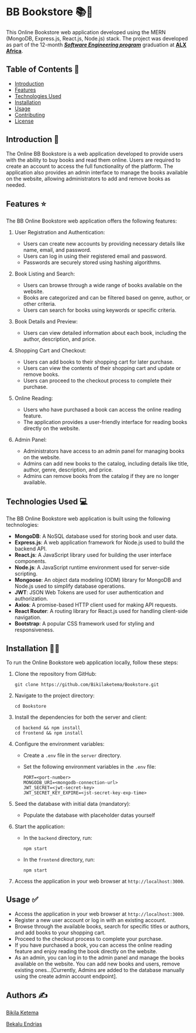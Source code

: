 # BB Bookstore 📚📔

This Online Bookstore web application developed using the MERN (MongoDB, Express.js, React.js, Node.js) stack. The project was developed as part of the 12-month _**[Software Engineering program](https://www.alxafrica.com/software-engineering/)**_ graduation at **[ALX Africa](https://www.alxafrica.com)**.

## Table of Contents 📄

- [Introduction](#introduction)
- [Features](#features)
- [Technologies Used](#technologies-used)
- [Installation](#installation)
- [Usage](#usage)
- [Contributing](#contributing)
- [License](#license)

## Introduction 🤔

The Online BB Bookstore is a web application developed to provide users with the ability to buy books and read them online. Users are required to create an account to access the full functionality of the platform. The application also provides an admin interface to manage the books available on the website, allowing administrators to add and remove books as needed.

## Features ⭐

The BB Online Bookstore web application offers the following features:

1. User Registration and Authentication:
   - Users can create new accounts by providing necessary details like name, email, and password.
   - Users can log in using their registered email and password.
   - Passwords are securely stored using hashing algorithms.

2. Book Listing and Search:
   - Users can browse through a wide range of books available on the website.
   - Books are categorized and can be filtered based on genre, author, or other criteria.
   - Users can search for books using keywords or specific criteria.

3. Book Details and Preview:
   - Users can view detailed information about each book, including the author, description, and price.

4. Shopping Cart and Checkout:
   - Users can add books to their shopping cart for later purchase.
   - Users can view the contents of their shopping cart and update or remove books.
   - Users can proceed to the checkout process to complete their purchase.

5. Online Reading:
   - Users who have purchased a book can access the online reading feature.
   - The application provides a user-friendly interface for reading books directly on the website.

6. Admin Panel:
   - Administrators have access to an admin panel for managing books on the website.
   - Admins can add new books to the catalog, including details like title, author, genre, description, and price.
   - Admins can remove books from the catalog if they are no longer available.

## Technologies Used 💻

The BB Online Bookstore web application is built using the following technologies:

- **MongoDB**: A NoSQL database used for storing book and user data.
- **Express.js**: A web application framework for Node.js used to build the backend API.
- **React.js**: A JavaScript library used for building the user interface components.
- **Node.js**: A JavaScript runtime environment used for server-side scripting.
- **Mongoose**: An object data modeling (ODM) library for MongoDB and Node.js used to simplify database operations.
- **JWT**: JSON Web Tokens are used for user authentication and authorization.
- **Axios**: A promise-based HTTP client used for making API requests.
- **React Router**: A routing library for React.js used for handling client-side navigation.
- **Bootstrap**: A popular CSS framework used for styling and responsiveness.

## Installation 👨‍💻

To run the Online Bookstore web application locally, follow these steps:

1. Clone the repository from GitHub:

   ```
   git clone https://github.com/Bikilaketema/Bookstore.git
   ````

2. Navigate to the project directory:

   ```
   cd Bookstore
   ````

3. Install the dependencies for both the server and client:

   ```
   cd backend && npm install
   cd frontend && npm install
   ````

4. Configure the environment variables:
   
   - Create a `.env` file in the `server` directory.
   - Set the following environment variables in the `.env` file:
   
     ```
     PORT=<port-number>
     MONGODB_URI=<mongodb-connection-url>
     JWT_SECRET=<jwt-secret-key>
     JWT_SECRET_KEY_EXPIRE=<jst-secret-key-exp-time>
     ```

5. Seed the database with initial data (mandatory):
   
   - Populate the database with placeholder datas yourself

6. Start the application:
   
   - In the `backend` directory, run:
   
     ```
     npm start
     ```
     
   - In the `frontend` directory, run:
   
     ```
     npm start
     ```

7. Access the application in your web browser at `http://localhost:3000`.

## Usage ✅

- Access the application in your web browser at `http://localhost:3000`.
- Register a new user account or log in with an existing account.
- Browse through the available books, search for specific titles or authors, and add books to your shopping cart.
- Proceed to the checkout process to complete your purchase.
- If you have purchased a book, you can access the online reading feature and enjoy reading the book directly on the website.
- As an admin, you can log in to the admin panel and manage the books available on the website. You can add new books and users, remove existing ones...[Currently, Admins are added to the database manually using the create admin account endpoint].
  
## Authors ✍️
[Bikila Ketema](https://twitter.com/bikilaketema) 

[Bekalu Endrias ](https://twitter.com/bekaluendrias)
